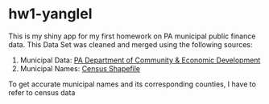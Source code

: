 # hw1-yanglel

This is my shiny app for my first homework on PA municipal public finance data.
This Data Set was cleaned and merged using the following sources:
1. Municipal Data: [PA Department of Community & Economic Development](http://munstats.pa.gov/Reports/ReportInformation2.aspx?report=StatewideMuniAfr)
2. Municipal Names: [Census Shapefile](https://www.census.gov/cgi-bin/geo/shapefiles/index.php)

To get accurate municipal names and its corresponding counties, I have to refer to census data
